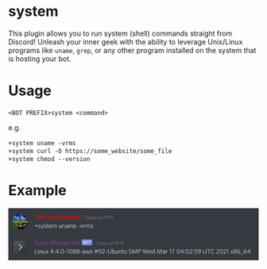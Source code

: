 # system
This plugin allows you to run system (shell) commands straight from Discord! Unleash your inner geek with the ability to leverage Unix/Linux programs like `uname`, `grep`, or any other program installed on the system that is hosting your bot.
# Usage
```
<BOT PREFIX>system <command>
```
e.g.
```
+system uname -vrms
+system curl -O https://some_website/some_file
+system chmod --version
```
# Example
![](system-example.png)
